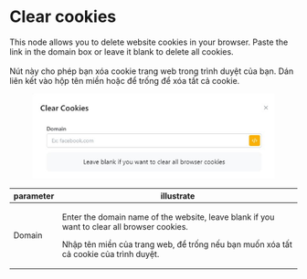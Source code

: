 # Clear cookies

This node allows you to delete website cookies in your browser. Paste the link in the domain box or leave it blank to delete all cookies.\
\
Nút này cho phép bạn xóa cookie trang web trong trình duyệt của bạn. Dán liên kết vào hộp tên miền hoặc để trống để xóa tất cả cookie.

<figure><img src="../../../../.gitbook/assets/Clear Cookies.jpg" alt=""><figcaption></figcaption></figure>



| parameter | illustrate                                                                                                                                                                                            |
| --------- | ----------------------------------------------------------------------------------------------------------------------------------------------------------------------------------------------------- |
| Domain    | <p>Enter the domain name of the website, leave blank if you want to clear all browser cookies.</p><p></p><p>Nhập tên miền của trang web, để trống nếu bạn muốn xóa tất cả cookie của trình duyệt.</p> |
